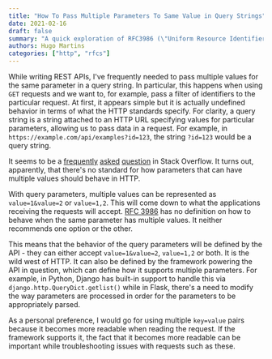 ```yaml
---
title: "How To Pass Multiple Parameters To Same Value in Query Strings"
date: 2021-02-16
draft: false
summary: "A quick exploration of RFC3986 (\"Uniform Resource Identifier (URI): Generic Syntax\") Section 3.4."
authors: Hugo Martins
categories: ["http", "rfcs"]
---
```


While writing REST APIs, I've frequently needed to pass multiple values for the same parameter in a query string. In particular, this happens when using `GET` requests and we want to, for example, pass a filter of identifiers to the particular request. At first, it appears simple but it is actually undefined behavior in terms of what the HTTP standards specify. For clarity, a query string is a string attached to an HTTP URL specifying values for particular parameters, allowing us to pass data in a request. For example, in `https://example.com/api/examples?id=123`, the string `?id=123` would be a query string.

It seems to be a [frequently](https://stackoverflow.com/questions/24059773/correct-way-to-pass-multiple-values-for-same-parameter-name-in-get-request) [asked](https://stackoverflow.com/questions/13261377/how-to-pass-multiple-values-for-a-single-url-parameter) [question](https://stackoverflow.com/questions/50820245/pass-multiple-values-of-a-http-request-parameter) in Stack Overflow. It turns out, apparently, that there's no standard for how parameters that can have multiple values should behave in HTTP.

With query parameters, multiple values can be represented as `value=1&value=2` or `value=1,2`. This will come down to what the applications receiving the requests will accept. [RFC 3986](https://tools.ietf.org/html/rfc3986) has no definition on how to behave when the same parameter has multiple values. It neither recommends one option or the other.

This means that the behavior of the query parameters will be defined by the API - they can either accept `value=1&value=2`, `value=1,2` or both. It is the wild west of HTTP. It can also be defined by the framework powering the API in question, which can define how it supports multiple parameters. For example, in Python, Django has built-in support to handle this via `django.http.QueryDict.getlist()` while in Flask, there's a need to modify the way parameters are processed in order for the parameters to be appropriately parsed.

As a personal preference, I would go for using multiple `key=value` pairs because it becomes more readable when reading the request. If the framework supports it, the fact that it becomes more readable can be important while troubleshooting issues with requests such as these.